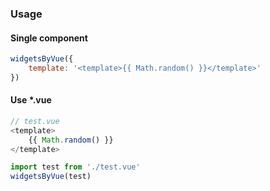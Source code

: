 ### Usage

#### Single component

```JavaScript
widgetsByVue({
    template: '<template>{{ Math.random() }}</template>'
})
```

#### Use *.vue

```vue.js
// test.vue
<template>
    {{ Math.random() }}
</template>
```

```JavaScript
import test from './test.vue'
widgetsByVue(test)
```
